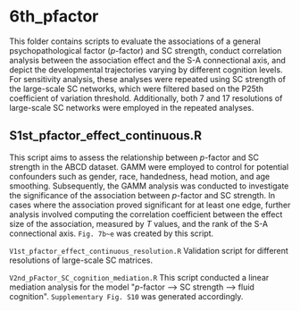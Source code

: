 # 6th_pfactor
This folder contains scripts to evaluate the associations of a general psychopathological factor (*p*-factor) and SC strength, conduct correlation analysis between the association effect and the S-A connectional axis, and depict the developmental trajectories varying by different cognition levels. For sensitivity analysis, these analyses were repeated using SC strength of the large-scale SC networks, which were filtered based on the P25th coefficient of variation threshold. Additionally, both 7 and 17 resolutions of large-scale SC networks were employed in the repeated analyses. 

## S1st_pfactor_effect_continuous.R
This script aims to assess the relationship between *p*-factor and SC strength in the ABCD dataset. GAMM were employed to control for potential confounders such as gender, race, handedness, head motion, and age smoothing. Subsequently, the GAMM analysis was conducted to investigate the significance of the association between *p*-factor and SC strength. In cases where the association proved significant for at least one edge, further analysis involved computing the correlation coefficient between the effect size of the association, measured by *T* values, and the rank of the S-A connectional axis. `Fig. 7b~e` was created by this script.

`V1st_pfactor_effect_continuous_resolution.R`
Validation script for different resolutions of large-scale SC matrices.

`V2nd_pFactor_SC_cognition_mediation.R`
This script conducted a linear mediation analysis for the model "*p*-factor --> SC strength --> fluid cognition". `Supplementary Fig. S10` was generated accordingly.



